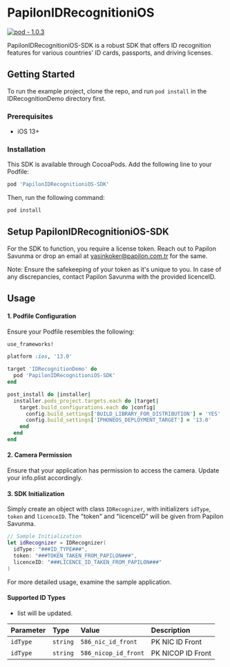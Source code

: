 # PapilonIDRecognitioniOS

[![pod - 1.0.3](https://img.shields.io/badge/pod-1.0.3-blue)](https://cocoapods.org/)

PapilonIDRecognitioniOS-SDK is a robust SDK that offers ID recognition features for various countries' ID cards, passports, and driving licenses.

## Getting Started

To run the example project, clone the repo, and run `pod install` in the IDRecognitionDemo directory first.

### Prerequisites
- iOS 13+

### Installation

This SDK is available through CocoaPods. Add the following line to your Podfile:

```ruby
pod 'PapilonIDRecognitioniOS-SDK'
```

Then, run the following command:

```ruby
pod install
```

## Setup PapilonIDRecognitioniOS-SDK
For the SDK to function, you require a license token. Reach out to Papilon Savunma or drop an email at yasinkoker@papilon.com.tr for the same.

Note: Ensure the safekeeping of your token as it's unique to you. In case of any discrepancies, contact Papilon Savunma with the provided licenceID.

## Usage

#### 1. Podfile Configuration
Ensure your Podfile resembles the following:

```ruby
use_frameworks!

platform :ios, '13.0'

target 'IDRecognitionDemo' do
  pod 'PapilonIDRecognitioniOS-SDK'
end

post_install do |installer|
  installer.pods_project.targets.each do |target|
    target.build_configurations.each do |config|
      config.build_settings['BUILD_LIBRARY_FOR_DISTRIBUTION'] = 'YES'
      config.build_settings['IPHONEOS_DEPLOYMENT_TARGET'] = '13.0'
    end
  end
end
```

#### 2. Camera Permission
Ensure that your application has permission to access the camera. Update your info.plist accordingly.

#### 3. SDK Initialization
Simply create an object with class `IDRecognizer`, with initializers `idType`, `token` and `licenceID`. The "token" and "licenceID" will be given from Papilon Savunma.

```swift
// Sample Initialization
let idRecognizer = IDRecognizer(
  idType: "###ID_TYPE###",
  token: "###TOKEN_TAKEN_FROM_PAPILON###",
  licenceID: "###LICENCE_ID_TAKEN_FROM_PAPILON###"
)
```

For more detailed usage, examine the sample application.

#### Supported ID Types
* list will be updated.

| Parameter | Type     | Value |         Description |
| :-------- | :------- | :---- | :------------------------- |
| `idType` | `string` | `586_nic_id_front`   | PK NIC ID Front |
| `idType` | `string` | `586_nicop_id_front`   | PK NICOP ID Front |


